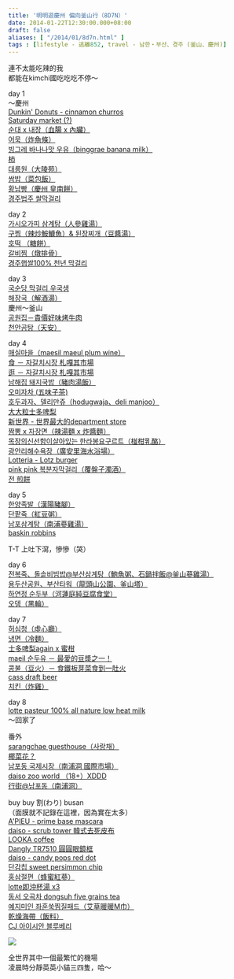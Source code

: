 ```yaml
---
title: '明明遊慶州 偏向釜山行（8D7N）'
date: 2014-01-22T12:30:00.000+08:00
draft: false
aliases: [ "/2014/01/8d7n.html" ]
tags : [lifestyle - 逃離852, travel - 남한・부산、경주 (釜山、慶州)]
---
```


連不太能吃辣的我  
都能在kimchi國吃吃吃不停～  
  
day 1  
～慶州  
[Dunkin' Donuts - cinnamon churros](http://www.hidie.net/2014/01/day1dunkin-donuts-cinnamon-churros.html)  
[Saturday market (?)](http://www.hidie.net/2014/01/day1saturday-market.html)  
[순대 x 내장（血腸 x 內臟）](http://www.hidie.net/2014/01/day1-x-x.html)  
[어묵（炸魚條）](http://www.hidie.net/2014/01/day1.html)  
[빙그레 바나나맛 우유（binggrae banana milk）](http://www.hidie.net/2014/01/day1-binggrae-banana-milk.html)  
[柿](http://www.hidie.net/2014/01/day1_11.html)  
[대릉원（大陵苑）](http://www.hidie.net/2014/01/day1_7058.html)  
[쌈밥（菜包飯）](http://www.hidie.net/2014/01/day1_5610.html)  
[황남빵（慶州 皇南餅）](http://www.hidie.net/2014/01/day1_12.html)  
[경주법주 쌀막걸리](http://www.hidie.net/2014/01/day1_3554.html)  
  
day 2  
[가시오가피 삼계탕（人參雞湯）](http://www.hidie.net/2014/01/day2.html)  
[구찜（辣炒鮟鱇魚）& 된장찌개（豆醬湯）](http://www.hidie.net/2014/01/day2_13.html)  
[호떡 （糖餅）](http://www.hidie.net/2014/01/day2_6071.html)  
[갈비찜（燉排骨）](http://www.hidie.net/2014/01/day2_4673.html)  
[경주햅쌀100% 천년 막걸리](http://www.hidie.net/2014/01/day2100.html)  
  
day 3  
[국순당 막걸리 우국생](http://www.hidie.net/2014/01/day3_695.html)  
[해장국（解酒湯）](http://www.hidie.net/2014/01/day3.html)  
慶州～釜山  
[공원집－貴價好味烤牛肉](http://www.hidie.net/2014/01/day3_14.html)  
[천안곰탕（天安）](http://www.hidie.net/2014/01/day3_1230.html)  
  
day 4  
[매실마을（maesil maeul plum wine）](http://www.hidie.net/2014/01/day4maesil-maeul-plum-wine.html)  
[食 － 자갈치시장 札嘎其市場](http://www.hidie.net/2014/01/day4.html)  
[逛 － 자갈치시장 札嘎其市場](http://www.hidie.net/2014/01/day4_15.html)  
[남해집 돼지국밥（豬肉湯飯）](http://www.hidie.net/2014/01/day4_1990.html)  
[오미자차 (五味子茶)](http://www.hidie.net/2014/01/day4_7450.html)  
[호두과자、델리만쥬（hodugwaja、deli manjoo）](http://www.hidie.net/2014/01/day4hodugwajadeli-manjoo.html)  
[大大粒士多啤梨](http://www.hidie.net/2014/01/day4_16.html)  
[新世界 - 世界最大的department store](http://www.hidie.net/2014/01/day4-department-store.html)  
[짬뽕 x 자장면（辣湯麵 x 炸醬麵）](http://www.hidie.net/2014/01/day4-x-x.html)  
[목장의신선함이살아있는 한라봉요구르트（椪柑乳酪）](http://www.hidie.net/2014/01/day4_8944.html)  
[광안리해수욕장（廣安里海水浴場）](http://www.hidie.net/2014/01/day4_17.html)  
[Lotteria - Lotz burger](http://www.hidie.net/2014/01/day4lotteria-lotz-burger.html)  
[pink pink 복분자막걸리（覆盤子濁酒）](http://www.hidie.net/2014/01/day4pink-pink.html)  
[전 煎餅](http://www.hidie.net/2014/01/day4_1077.html)  
  
day 5  
[한양족발（漢陽豬腳）](http://www.hidie.net/2014/01/day5_18.html)  
[단팥죽（紅豆粥）](http://www.hidie.net/2014/01/day5_6334.html)  
[남포삼계탕（南浦蔘雞湯）](http://www.hidie.net/2014/01/day5_490.html)  
[baskin robbins](http://www.hidie.net/2014/01/day5baskin-robbins.html)  
  
T-T 上吐下瀉，慘慘（哭）  
  
day 6  
[전복죽、돌솥비빔밥@부산삼계탕（鮑魚粥、石鍋拌飯@釜山蔘雞湯）](http://www.hidie.net/2014/01/day6.html)  
[용두산공원、부산타워（龍頭山公園、釜山塔）](http://www.hidie.net/2014/01/day6_19.html)  
[하연정 순두부（河蓮庭純豆腐食堂）](http://www.hidie.net/2014/01/day6_5896.html)  
[오뎅（黑輪）](http://www.hidie.net/2014/01/day6_1860.html)  
  
day 7  
[허심청（虛心廳）](http://www.hidie.net/2014/01/day7.html)  
[냉면（冷麵）](http://www.hidie.net/2014/01/day7_20.html)  
[士多啤梨again x 蜜柑](http://www.hidie.net/2014/01/day7again-x.html)  
[maeil 순두유 － 最愛的豆漿之一！](http://www.hidie.net/2014/01/day7maeil.html)  
[콩불（豆火）－ 食鐵板芽菜食到一肚火](http://www.hidie.net/2014/01/day7_21.html)  
[cass draft beer](http://www.hidie.net/2014/01/day7cass-draft-beer.html)  
[치킨（炸雞）](http://www.hidie.net/2014/01/day7_7217.html)  
  
day 8  
[lotte pasteur 100% all nature low heat milk](http://www.hidie.net/2014/01/day8lotte-pasteur-100-all-nature-low.html)  
～回家了  
  
番外  
[sarangchae guesthouse（사랑채）](http://www.hidie.net/2014/01/sarangchae-guesthouse.html)  
[椰菜花？](http://www.hidie.net/2014/01/blog-post_15.html)  
[남포동 국제시장（南浦洞 國際市場）](http://www.hidie.net/2014/01/day4_4254.html)  
[daiso zoo world （18+）XDDD](http://www.hidie.net/2014/01/daiso-zoo-world.html)  
[行街@남포동（南浦洞）](http://www.hidie.net/2014/01/blog-post_20.html)  
  
buy buy 割(わり) busan  
（面膜就不記錄在這裡，因為實在太多）  
[A'PIEU - prime base mascara](http://www.hidie.net/2014/01/base-apieu-prime-base-mascara.html)  
[daiso - scrub tower 韓式去死皮布](http://www.hidie.net/2014/01/body-daiso-scrub-tower.html)  
[LOOKA coffee](http://www.hidie.net/2014/02/coffee-looka-coffee.html)  
[Dangly TR7510 圓圓眼鏡框](http://www.hidie.net/2014/01/glasses-dangly-tr7510.html)  
[daiso - candy pops red dot](http://www.hidie.net/2014/04/nail-daiso-candy-pops-red-dot.html)  
[단감칩 sweet persimmon chip](http://www.hidie.net/2014/01/sweet-persimmon-chip.html)  
[홍삼절편（蜂蜜紅蔘）](http://www.hidie.net/2014/02/blog-post_7.html)  
[lotte即沖杯湯 x3](http://www.hidie.net/2014/02/lotte-x3.html)  
[동서 오곡차 dongsuh five grains tea](http://www.hidie.net/2014/01/tea-dongsuh-five-grains-tea.html)  
[예지미인 좌훈쑥찜질패드（艾草暖暖M巾）](http://www.hidie.net/2014/01/m.html)  
[乾燥海帶（飯料）](http://www.hidie.net/2014/07/blog-post_3.html)  
[CJ 아이시안 블루베리](http://www.hidie.net/2014/11/cj.html)  

  

[![](https://3.bp.blogspot.com/-9vGrku94U50/XCjLR0gZL9I/AAAAAAAADic/VLnKg24DnV8oGfYy9Lca2R5UBZ7sHh1fgCLcBGAs/s640/14.jpg)](https://3.bp.blogspot.com/-9vGrku94U50/XCjLR0gZL9I/AAAAAAAADic/VLnKg24DnV8oGfYy9Lca2R5UBZ7sHh1fgCLcBGAs/s1600/14.jpg)

全世界其中一個最繁忙的機場  
凌晨時分靜英英小貓三四隻，哈～